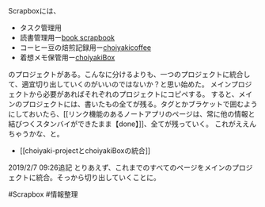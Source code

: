 Scrapboxには、

- タスク管理用
- 読書管理用ー[book scrapbook](https://scrapbox.io/choiyaki-hondana/)
- コーヒー豆の焙煎記録用ー[choiyakicoffee](https://scrapbox.io/choiyakicoffee/)
- 着想メモ保管用ー[choiyakiBox](https://scrapbox.io/choiyakiBox/)

のプロジェクトがある。こんなに分けるよりも、一つのプロジェクトに統合して、適宜切り出していくのがいいのではないか？と思い始めた。
メインプロジェクトから必要があればそれぞれのプロジェクトにコピペする。
すると、メインのプロジェクトには、書いたもの全てが残る。タグとかブラケットで囲むようにしておいたら、[[リンク機能のあるノートアプリのページは、常に他の情報と結びつくスタンバイができたまま【done】]]、全てが残っていく。
これがええんちゃうかな、と。

- [[choiyaki-projectとchoiyakiBoxの統合]]

2019/2/7 09:26追記
とりあえず、これまでのすべてのページをメインのプロジェクトに統合。そっから切り出していくことに。

#Scrapbox #情報整理 